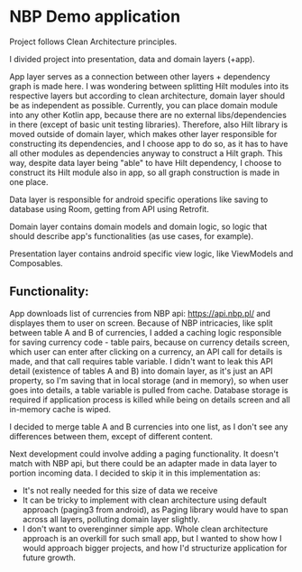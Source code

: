 # NBP Demo application

Project follows Clean Architecture principles.

I divided project into presentation, data and domain layers (+app).

App layer serves as a connection between other layers + dependency graph is made here.
I was wondering between splitting Hilt modules into its respective layers but according to clean architecture, domain layer should be as independent as possible.
Currently, you can place domain module into any other Kotlin app, because there are no external libs/dependencies in there (except of basic unit testing libraries).
Therefore, also Hilt library is moved outside of domain layer, which makes other layer responsible for constructing its dependencies, and I choose app to do so, as it has to have all other modules as dependencies anyway to construct a Hilt graph.
This way, despite data layer being "able" to have Hilt dependency, I choose to construct its Hilt module also in app, so all graph construction is made in one place.

Data layer is responsible for android specific operations like saving to database using Room, getting from API using Retrofit.  

Domain layer contains domain models and domain logic, so logic that should describe app's functionalities (as use cases, for example).   

Presentation layer contains android specific view logic, like ViewModels and Composables.  

## Functionality:

App downloads list of currencies from NBP api: https://api.nbp.pl/ and displayes them to user on screen.
Because of NBP intricacies, like split between table A and B of currencies, I added a caching logic responsible for saving currency code - table pairs, because on currency details screen, which user can enter after clicking on a currency, an API call for details is made, and that call requires table variable.
I didn't want to leak this API detail (existence of tables A and B) into domain layer, as it's just an API property, so I'm saving that in local storage (and in memory), so when user goes into details, a table variable is pulled from cache. Database storage is required if application process is killed while
being on details screen and all in-memory cache is wiped.

I decided to merge table A and B currencies into one list, as I don't see any differences between them, except of different content.

Next development could involve adding a paging functionality. It doesn't match with NBP api, but there could be an adapter made in data layer to portion incoming data. I decided to skip it in this implementation as:
- It's not really needed for this size of data we receive
- It can be tricky to implement with clean architecture using default approach (paging3 from android), as Paging library would have to span across all layers, polluting domain layer slightly.
- I don't want to overenginner simple app. Whole clean architecture approach is an overkill for such small app, but I wanted to show how I would approach bigger projects, and how I'd structurize application for future growth.
